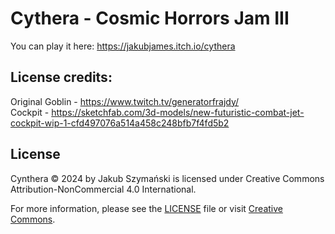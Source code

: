 # Cythera - Cosmic Horrors Jam III
 
You can play it here: https://jakubjames.itch.io/cythera

## License credits:

Original Goblin - https://www.twitch.tv/generatorfrajdy/ <br />
Cockpit - https://sketchfab.com/3d-models/new-futuristic-combat-jet-cockpit-wip-1-cfd497076a514a458c248bfb7f4fd5b2 <br />
 
## License

Cynthera © 2024 by Jakub Szymański is licensed under Creative Commons Attribution-NonCommercial 4.0 International.

For more information, please see the [LICENSE](./LICENSE) file or visit [Creative Commons](http://creativecommons.org/licenses/by-nc/4.0/).
